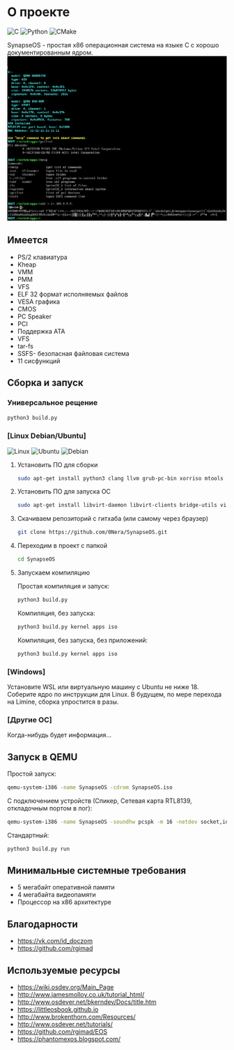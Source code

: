 # О проекте
<!-- -->

![C](https://img.shields.io/badge/c-%2300599C.svg?style=for-the-badge&logo=c&logoColor=white) ![Python](https://img.shields.io/badge/python-3670A0?style=for-the-badge&logo=python&logoColor=ffdd54) ![CMake](https://img.shields.io/badge/CMake-%23008FBA.svg?style=for-the-badge&logo=cmake&logoColor=white)


SynapseOS - простая x86 операционная система на языке C с хорошо документированным ядром.
![SynapseOS](https://raw.githubusercontent.com/0Nera/SynapseOS/master/screenshots/test.png "SynapseOS")

## Имеется

- PS/2 клавиатура
- Kheap
- VMM
- PMM
- VFS
- ELF 32 формат исполняемых файлов
- VESA графика
- CMOS
- PC Speaker
- PCI
- Поддержка ATA
- VFS
- tar-fs
- SSFS- безопасная файловая система
- 11 сисфункций

## Сборка и запуск

### Универсальное рещение

```bash
python3 build.py
```

### [Linux Debian/Ubuntu]

![Linux](https://img.shields.io/badge/Linux-FCC624?style=for-the-badge&logo=linux&logoColor=black) ![Ubuntu](https://img.shields.io/badge/Ubuntu-E95420?style=for-the-badge&logo=ubuntu&logoColor=white) ![Debian](https://img.shields.io/badge/Debian-D70A53?style=for-the-badge&logo=debian&logoColor=white)

1. Установить ПО для сборки

    ``` bash
    sudo apt-get install python3 clang llvm grub-pc-bin xorriso mtools lld git fasm
    ```

2. Установить ПО для запуска ОС

    ``` bash
    sudo apt-get install libvirt-daemon libvirt-clients bridge-utils virt-manager qemu-kvm qemu virt-manager
    ```

3. Скачиваем репозиторий с гитхаба (или самому через браузер)

    ```bash
    git clone https://github.com/0Nera/SynapseOS.git
    ```

4. Переходим в проект с папкой

    ```bash
    cd SynapseOS
    ```

5. Запускаем компиляцию

    Простая компиляция и запуск:
    ```bash
    python3 build.py
    ```

    Компиляция, без запуска:
    ```bash
    python3 build.py kernel apps iso
    ```

    Компиляция, без запуска, без приложений:
    ```bash
    python3 build.py kernel apps iso
    ```

### [Windows]

Установите WSL или виртуальную машину с Ubuntu не ниже 18.
Соберите ядро по инструкции для Linux.
В будущем, по мере перехода на Limine, сборка упростится в разы.

### [Другие ОС]

Когда-нибудь будет информация...

## Запуск в QEMU

Простой запуск:

```bash
qemu-system-i386 -name SynapseOS -cdrom SynapseOS.iso
```

С подключением устройств (Спикер, Сетевая карта RTL8139, откладочным портом в лог):

```bash
qemu-system-i386 -name SynapseOS -soundhw pcspk -m 16 -netdev socket,id=n0,listen=:2030 -device rtl8139,netdev=n0,mac=11:11:11:11:11:11 -cdrom SynapseOS.iso -serial file:Qemu.log
```

Стандартный:

```bash
python3 build.py run
```

## Минимальные системные требования

- 5 мегабайт оперативной памяти
- 4 мегабайта видеопамяти
- Процессор на x86 архитектуре

## Благодарности

- <https://vk.com/id_doczom>
- <https://github.com/rgimad>

## Используемые ресурсы

- <https://wiki.osdev.org/Main_Page>
- <http://www.jamesmolloy.co.uk/tutorial_html/>
- <http://www.osdever.net/bkerndev/Docs/title.htm>
- <https://littleosbook.github.io>
- <http://www.brokenthorn.com/Resources/>
- <http://www.osdever.net/tutorials/>
- <https://github.com/rgimad/EOS>
- <https://phantomexos.blogspot.com/>
